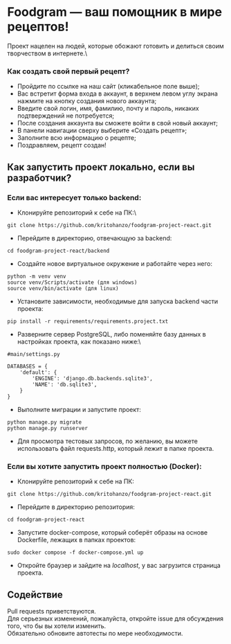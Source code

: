 # Foodgram — ваш помощник в мире рецептов!

Проект нацелен на людей, которые обожают готовить и делиться своим творчеством в интернете.\

### Как создать свой первый рецепт?
* Пройдите по ссылке на наш сайт (кликабельное поле выше);
* Вас встретит форма входа в аккаунт, в верхнем левом углу экрана нажмите на кнопку создания нового аккаунта;
* Введите свой логин, имя, фамилию, почту и пароль, никаких подтверждений не потребуется;
* После создания аккаунта вы сможете войти в свой новый аккаунт;
* В панели навигации сверху выберите «Создать рецепт»;
* Заполните всю информацию о рецепте;
* Поздравляем, рецепт создан!

## Как запустить проект локально, если вы разработчик?
### Если вас интересует только backend:
* Клонируйте репозиторий к себе на ПК:\
```
git clone https://github.com/kritohanzo/foodgram-project-react.git
```
* Перейдите в директорию, отвечающую за backend:
```
cd foodgram-project-react/backend
```
* Создайте новое виртуальное окружение и работайте через него:
```
python -m venv venv
source venv/Scripts/activate (для windows)
source venv/bin/activate (для linux)
```
* Установите зависимости, необходимые для запуска backend части проекта:
```
pip install -r requirements/requirements.project.txt
```
* Разверните сервер PostgreSQL, либо поменяйте базу данных в настройках проекта, как показано ниже:\
```
#main/settings.py

DATABASES = {
    'default': {
        'ENGINE': 'django.db.backends.sqlite3',
        'NAME': 'db.sqlite3',
    }
}
```
* Выполните миграции и запустите проект:
```
python manage.py migrate
python manage.py runserver
```
* Для просмотра тестовых запросов, по желанию, вы можете использовать файл requests.http, который лежит в папке проекта.
### Если вы хотите запустить проект полностью (Docker):
* Клонируйте репозиторий к себе на ПК:
```
git clone https://github.com/kritohanzo/foodgram-project-react.git
```
* Перейдите в директорию репозитория:
```
cd foodgram-project-react
```
* Запустите docker-compose, который соберёт образы на основе Dockerfile, лежащих в папках проектов:
```
sudo docker compose -f docker-compose.yml up
```
* Откройте браузер и зайдите на *localhost*, у вас загрузится страница проекта.

## Содействие

Pull requests приветствуются.\
Для серьезных изменений, пожалуйста, откройте issue для обсуждения того, что бы вы хотели изменить.\
Обязательно обновите автотесты по мере необходимости.
